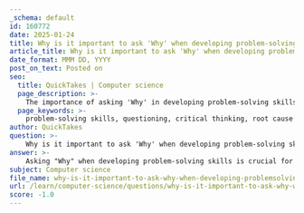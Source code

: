 ```yaml
---
_schema: default
id: 160772
date: 2025-01-24
title: Why is it important to ask 'Why' when developing problem-solving skills?
article_title: Why is it important to ask 'Why' when developing problem-solving skills?
date_format: MMM DD, YYYY
post_on_text: Posted on
seo:
  title: QuickTakes | Computer science
  page_description: >-
    The importance of asking 'Why' in developing problem-solving skills includes deepening understanding, fostering critical thinking, exploring alternatives, facilitating learning and growth, enhancing communication and collaboration, and identifying assumptions for more effective solutions.
  page_keywords: >-
    problem-solving skills, questioning, critical thinking, root cause analysis, exploration of alternatives, learning and growth, communication, collaboration, assumptions, innovative solutions
author: QuickTakes
question: >-
    Why is it important to ask 'Why' when developing problem-solving skills?
answer: >-
    Asking "Why" when developing problem-solving skills is crucial for several reasons:\n\n1. **Deepens Understanding**: By questioning the underlying reasons behind a problem, individuals can gain a deeper understanding of the issue at hand. This understanding is essential for identifying the root cause rather than just addressing symptoms. For instance, if a product is underperforming, asking "Why is this happening?" can lead to insights about market fit, customer needs, or production issues.\n\n2. **Encourages Critical Thinking**: The act of questioning fosters critical thinking, which is vital for effective problem-solving. It prompts individuals to analyze information, evaluate different perspectives, and synthesize data to form well-rounded conclusions. This analytical approach enhances decision-making capabilities, allowing for more informed and effective solutions.\n\n3. **Promotes Exploration of Alternatives**: Asking "Why" encourages exploration of various problem-solving strategies. It opens the door to considering multiple solutions and evaluating their potential effectiveness. This is particularly important in complex scenarios where a single solution may not suffice.\n\n4. **Facilitates Learning and Growth**: Engaging in a questioning mindset helps individuals learn from their experiences. By reflecting on past problems and asking "Why" certain outcomes occurred, one can develop better strategies for future challenges. This iterative learning process is essential for continuous improvement in problem-solving skills.\n\n5. **Enhances Communication and Collaboration**: In team settings, asking "Why" can stimulate discussion and collaboration. It encourages team members to share their insights and perspectives, leading to a more comprehensive understanding of the problem and fostering a collaborative environment for finding solutions.\n\n6. **Identifies Assumptions**: Often, problems are based on assumptions that may not hold true. By questioning these assumptions, individuals can challenge their own biases and preconceptions, leading to more innovative and effective solutions.\n\nIn summary, asking "Why" is a fundamental aspect of developing problem-solving skills. It enhances understanding, promotes critical thinking, encourages exploration of alternatives, facilitates learning, improves communication, and helps identify assumptions. This questioning approach ultimately leads to more effective and sustainable solutions in various contexts, from personal challenges to professional environments.
subject: Computer science
file_name: why-is-it-important-to-ask-why-when-developing-problemsolving-skills.md
url: /learn/computer-science/questions/why-is-it-important-to-ask-why-when-developing-problemsolving-skills
score: -1.0
---
```


&nbsp;